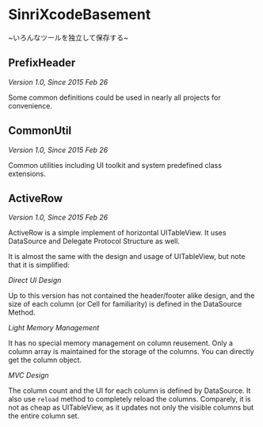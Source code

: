 # SinriXcodeBasement
~いろんなツールを独立して保存する~

## PrefixHeader

_Version 1.0, Since 2015 Feb 26_

Some common definitions could be used in nearly all projects for convenience.

## CommonUtil

_Version 1.0, Since 2015 Feb 26_

Common utilities including UI toolkit and system predefined class extensions.

## ActiveRow

_Version 1.0, Since 2015 Feb 26_

ActiveRow is a simple implement of horizontal UITableView. It uses DataSource and Delegate Protocol Structure as well.

It is almost the same with the design and usage of UITableView, but note that it is simplified:

*Direct UI Design*

Up to this version has not contained the header/footer alike design, and the size of each column (or Cell for familiarity) is defined in the DataSource Method.

*Light Memory Management*

It has no special memory management on column reusement. Only a column array is maintained for the storage of the columns. You can directly get the column object.

*MVC Design*

The column count and the UI for each column is defined by DataSource. It also use `reload` method to completely reload the columns. Comparely, it is not as cheap as UITableView, as it updates not only the visible columns but the entire column set.